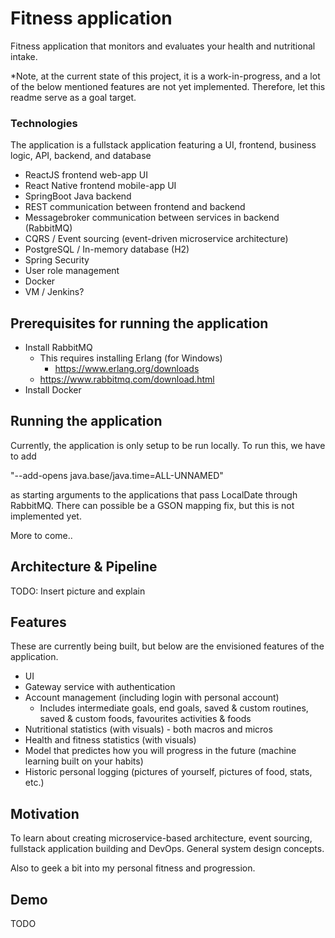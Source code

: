 # Fitness application

Fitness application that monitors and evaluates your health and nutritional intake.

*Note, at the current state of this project, it is a work-in-progress, and a lot of the below mentioned features are not yet implemented. Therefore, let this readme serve as a goal target.

### Technologies

The application is a fullstack application featuring a UI, frontend, business logic, API, backend, and database

- ReactJS frontend web-app UI
- React Native frontend mobile-app UI
- SpringBoot Java backend
- REST communication between frontend and backend
- Messagebroker communication between services in backend (RabbitMQ)
- CQRS / Event sourcing (event-driven microservice architecture)
- PostgreSQL / In-memory database (H2)
- Spring Security
- User role management
- Docker
- VM / Jenkins?

## Prerequisites for running the application

- Install RabbitMQ
  - This requires installing Erlang (for Windows)
    - https://www.erlang.org/downloads
  - https://www.rabbitmq.com/download.html
- Install Docker

## Running the application

Currently, the application is only setup to be run locally. To run this, we have to add

"--add-opens java.base/java.time=ALL-UNNAMED"

as starting arguments to the applications that pass LocalDate through RabbitMQ.
There can possible be a GSON mapping fix, but this is not implemented yet.

More to come..

## Architecture & Pipeline
TODO: Insert picture and explain

## Features

These are currently being built, but below are the envisioned features of the application.

- UI
- Gateway service with authentication
- Account management (including login with personal account)
  - Includes intermediate goals, end goals, saved & custom routines, saved & custom foods, favourites activities & foods
- Nutritional statistics (with visuals) - both macros and micros
- Health and fitness statistics (with visuals)
- Model that predictes how you will progress in the future (machine learning built on your habits)
- Historic personal logging (pictures of yourself, pictures of food, stats, etc.)

## Motivation

To learn about creating microservice-based architecture, event sourcing, fullstack application building and DevOps.
General system design concepts.

Also to geek a bit into my personal fitness and progression.

## Demo

TODO
